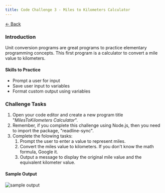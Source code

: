 ```yaml
---
title: Code Challenge 3 - Miles to Kilometers Calculator
---
```


[← Back](/challenges/)

### Introduction

Unit conversion programs are great programs to practice elementary programming concepts. This first program is a calculator to convert a mile value to kilometers.

#### Skills to Practice
- Prompt a user for input
- Save user input to variables
- Format custom output using variables

### Challenge Tasks
1. Open your code editor and create a new program title "*MilesToKilometers Calculator*".
2. Remember, if you complete this challenge using Node.js, then you need to import the package, "readline-sync".
3. Complete the folowing tasks:
    1. Prompt the user to enter a value to represent miles.
    2. Convert the miles value to kilometers. If you don't know the math formula, Google it.
    3. Output a message to display the original mile value and the equivalent kilometer value.

#### Sample Output

<img src="/assets/img/challenges/challenge-3-mile-to-kilometer-sample.gif" alt="sample output" title="sample output">